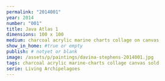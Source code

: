 ```yaml
---
permalink: "2014001"
year: 2014
number: "001"
title: Java Atlas 1
dimensions: 100 x 100
medium: charcoal acrylic marine charts collage on canvas
show_in_home: #true or empty
publish: # notyet or blank
image: /assets/p/paintings/davina-stephens-2014001.jpg
tags: charcoal acrylic marine-charts collage canvas sold
serie: Living Archipelagoes
---
```


